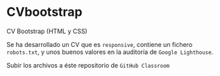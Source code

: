 # CVbootstrap

CV Bootstrap (HTML y CSS)

Se ha desarrollado un CV que es `responsive`, contiene un fichero `robots.txt`, y unos buenos valores en la auditoría de `Google Lighthouse`.

Subir los archivos a éste repositorio de `GitHub Classroom`
